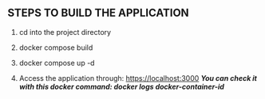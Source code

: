 ## STEPS TO BUILD THE APPLICATION 

1. cd into the project directory

2. docker compose build

3. docker compose up -d

4. Access the application through: <https://localhost:3000>
***You can check it with this docker command: docker logs docker-container-id***
